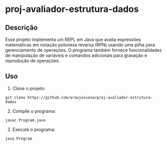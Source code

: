 # proj-avaliador-estrutura-dados
## Descrição
Esse projeto implementa um REPL em Java que avalia expressões matemáticas em notação polonesa reversa (RPN) usando uma pilha para gerenciamento de operações. O programa também fornece funcionalidades de manipulação de variáveis e comandos adicionais para gravação e reprodução de operações.

## Uso

1. Clone o projeto:

``` shell
git clone https://github.com/araujoviana/proj-avaliador-estrutura-dados
```

2. Compile o programa:
``` shell
javac Program.java
```

2. Execute o programa:
``` shell
java Program
```
